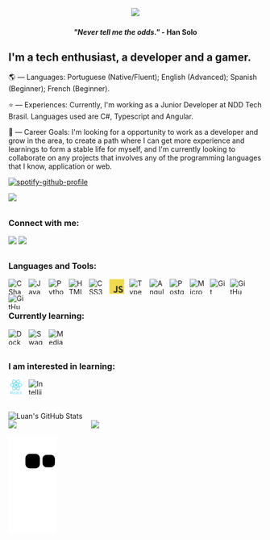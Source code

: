 <p align="center">
  <img src="https://data.whicdn.com/images/350989735/original.gif" />
</p>
<h4 align="center"><i>"Never tell me the odds."</i> - Han Solo </h4>




## I'm a tech enthusiast, a developer and a gamer.

🌎 — Languages: Portuguese (Native/Fluent); English (Advanced); Spanish (Beginner); French (Beginner).

⭐ — Experiences: Currently, I'm working as a Junior Developer at NDD Tech Brasil. Languages used are C#, Typescript and Angular.

🚀 — Career Goals: I'm looking for a opportunity to work as a developer and grow in the area, to create a path where I can get more experience and learnings to form a stable life for myself, and I'm currently looking to collaborate on any projects that involves any of the programming languages that I know, application or web.

[![spotify-github-profile](https://spotify-github-profile.vercel.app/api/view?uid=luantks&cover_image=true&theme=natemoo-re&show_offline=false&background_color=121212&bar_color=53b14f&bar_color_cover=false)](https://spotify-github-profile.vercel.app/api/view?uid=luantks&redirect=true)

![](https://komarev.com/ghpvc/?username=luanc22&color=grey&style=for-the-badge)

##

### Connect with me:
 
<div> 
<a href ="mailto:luancabral5566@gmail.com"><img src="https://img.shields.io/badge/-Gmail-%23333?style=for-the-badge&logo=gmail&logoColor=white" target="_blank"></a>
<a href="https://www.linkedin.com/in/luanc22/" target="_blank"><img src="https://img.shields.io/badge/-LinkedIn-%230077B5?style=for-the-badge&logo=linkedin&logoColor=white" target="_blank"></a> 
 
</div>

##

### Languages and Tools:

<div>
<img align="left" alt="CSharp" width="30px" height="30px" src="https://cdn.worldvectorlogo.com/logos/c--4.svg" style="padding-right:10px;" title="CSharp" />
<img align="left" alt="Java" width="30px" height="30px" src="https://brandlogos.net/wp-content/uploads/2021/11/java-logo.png" style="padding-right:10px;" title="Java" />
<img align="left" alt="Python" width="30px" height="30px" src="https://upload.wikimedia.org/wikipedia/commons/thumb/c/c3/Python-logo-notext.svg/1200px-Python-logo-notext.svg.png" style="padding-right:10px;" title="Python" />
<img align="left" alt="HTML5" width="30px" height="30px" src="https://cdn.jsdelivr.net/gh/devicons/devicon/icons/html5/html5-original.svg" style="padding-right:10px;" title="HTML5"/>
<img align="left" alt="CSS3" width="30px" height="30px" src="https://cdn.jsdelivr.net/gh/devicons/devicon/icons/css3/css3-original.svg" style="padding-right:10px;" title="CSS3"/>
  <img align="left" alt="JavaScript" width="30px" height="30px" src="https://github.com/devicons/devicon/blob/master/icons/javascript/javascript-original.svg" style="padding-right:10px;" title="JavaScript" />
<img align="left" alt="TypeScript" width="30px" height="30px" src="https://www.svgrepo.com/show/303600/typescript-logo.svg" style="padding-right:10px;" title="TypeScript" />
<img align="left" alt="Angular" width="30px" height="30px" src="https://upload.wikimedia.org/wikipedia/commons/thumb/c/cf/Angular_full_color_logo.svg/512px-Angular_full_color_logo.svg.png" style="padding-right:10px;" title="Angular" />
<img align="left" alt="PostgreSQL" width="30px" height="30px" src="https://upload.wikimedia.org/wikipedia/commons/thumb/2/29/Postgresql_elephant.svg/1985px-Postgresql_elephant.svg.png" style="padding-right:10px;" title="PostgreSQL"/>
<img align="left" alt="Microsoft SQL Server" width="30px" height="30px" src="https://www.svgrepo.com/show/303229/microsoft-sql-server-logo.svg" style="padding-right:10px;" title="Microsoft SQL Server"/> 
<img align="left" alt="Git" width="30px" height="30px" src="https://cdn.jsdelivr.net/gh/devicons/devicon/icons/git/git-original.svg" style="padding-right:10px;" title="Git"/>
<img align="left" alt="GitHub" width="30px" height="30px" src="https://user-images.githubusercontent.com/3369400/139447912-e0f43f33-6d9f-45f8-be46-2df5bbc91289.png#gh-dark-mode-only" style="padding-right:10px;" title="Github"/>
<img align="left" alt="GitHub" width="30px" height="30px" src="https://user-images.githubusercontent.com/3369400/139448065-39a229ba-4b06-434b-bc67-616e2ed80c8f.png#gh-light-mode-only" style="padding-right:10px;" title="Github"/>
  

</div>

<br></br>

##

### Currently learning:

</div>
<img align="left" alt="Docker" width="30px" height="30px" src="https://www.docker.com/wp-content/uploads/2022/03/Moby-logo.png" style="padding-right:10px;" title="Docker" />
<img align="left" alt="Swagger" width="30px" height="30px" src="https://seeklogo.com/images/S/swagger-logo-A49F73BAF4-seeklogo.com.png" style="padding-right:10px;" title="Swagger" />
<img align="left" alt="MediatR" width="30px" height="30px" src="https://plugins.jetbrains.com/files/18313/229119/icon/pluginIcon.svg" style="padding-right:10px;" title="MediatR" />

</div>

<br></br>

##

### I am interested in learning:

<div>

 <img align="left" alt="React" width="30px" height="30px" src="https://github.com/devicons/devicon/blob/master/icons/react/react-original-wordmark.svg" style="padding-right:10px;" title="React" />
<img align="left" alt="Intellij" width="30px" height="30px" src="https://upload.wikimedia.org/wikipedia/commons/thumb/9/9c/IntelliJ_IDEA_Icon.svg/1200px-IntelliJ_IDEA_Icon.svg.png" style="padding-right:10px;" title="Intellij"/>

<br></br>

##

</p><img align="left" alt="Luan's GitHub Stats" src="https://github-readme-stats.vercel.app/api?username=luanc22&show_icons=true&theme=chartreuse-dark" width="460" /></p>
<p><img align="right" src="https://github-readme-stats.vercel.app/api/top-langs?username=luanc22&show_icons=true&theme=chartreuse-dark&locale=en&layout=compact&langs_count=10&hide=makefile,shell,vue,tsql,cmake,brainfuck" width="340"  /></p>
<p><img width="1000" margin-top="10" src="https://github-profile-trophy.vercel.app/?username=luanc22&theme=matrix&no-frame=true&column=-1" /></p>

![Snake animation](https://github.com/luanc22/luanc22/blob/output/github-contribution-grid-snake.svg)

##
